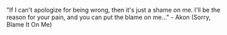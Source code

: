 "If I can't apologize for being wrong, then it's just a shame on me.
 I'll be the reason for your pain, and you can put the blame on me..."
	 - Akon (Sorry, Blame It On Me) 